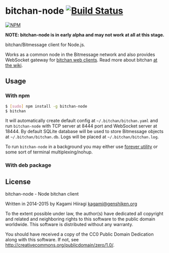 # bitchan-node [![Build Status](https://travis-ci.org/bitchan/bitchan-node.svg?branch=master)](https://travis-ci.org/bitchan/bitchan-node)

[![NPM](https://nodei.co/npm/bitchan-node.png)](https://www.npmjs.com/package/bitchan-node)

**NOTE: bitchan-node is in early alpha and may not work at all at this stage.**

bitchan/Bitmessage client for Node.js.

Works as a common node in the Bitmessage network and also provides WebSocket gateway for [bitchan web clients](https://github.com/bitchan/bitchan-web). Read more about bitchan [at the wiki](https://github.com/bitchan/meta/wiki).

## Usage

### With npm

```bash
$ [sudo] npm install -g bitchan-node
$ bitchan
```

It will automatically create default config at `~/.bitchan/bitchan.yaml`
and run `bitchan-node` with TCP server at 8444 port and WebSocket server
at 18444. By default SQLite database will be used to store Bitmessage
objects at `~/.bitchan/bitchan.db`. Logs will be placed at
`~/.bitchan/bitchan.log`.

To run `bitchan-node` in a background you may either use
[forever utility](https://www.npmjs.com/package/forever) or some sort of
terminal multiplexing/nohup.

### With deb package

## License

bitchan-node - Node bitchan client

Written in 2014-2015 by Kagami Hiiragi <kagami@genshiken.org>

To the extent possible under law, the author(s) have dedicated all copyright and related and neighboring rights to this software to the public domain worldwide. This software is distributed without any warranty.

You should have received a copy of the CC0 Public Domain Dedication along with this software. If not, see <http://creativecommons.org/publicdomain/zero/1.0/>.
